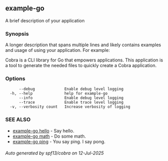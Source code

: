 ## example-go

A brief description of your application

### Synopsis

A longer description that spans multiple lines and likely contains
examples and usage of using your application. For example:

Cobra is a CLI library for Go that empowers applications.
This application is a tool to generate the needed files
to quickly create a Cobra application.

### Options

```
      --debug             Enable debug level logging
  -h, --help              help for example-go
      --info              Enable debug level logging
      --trace             Enable trace level logging
  -v, --verbosity count   Increase verbosity of logging
```

### SEE ALSO

* [example-go hello](example-go_hello.md)	 - Say hello.
* [example-go math](example-go_math.md)	 - Do some math.
* [example-go ping](example-go_ping.md)	 - You say ping. I say pong.

###### Auto generated by spf13/cobra on 12-Jul-2025
